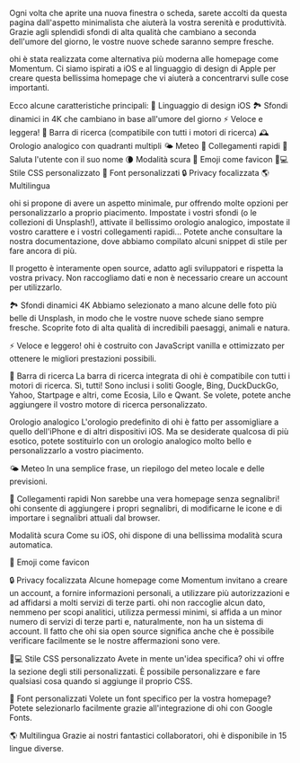Ogni volta che aprite una nuova finestra o scheda, sarete accolti da questa pagina dall'aspetto minimalista che aiuterà la vostra serenità e produttività. Grazie agli splendidi sfondi di alta qualità che cambiano a seconda dell'umore del giorno, le vostre nuove schede saranno sempre fresche.

ohi è stata realizzata come alternativa più moderna alle homepage come Momentum. Ci siamo ispirati a iOS e al linguaggio di design di Apple per creare questa bellissima homepage che vi aiuterà a concentrarvi sulle cose importanti.

Ecco alcune caratteristiche principali:
🍏 Linguaggio di design iOS
🏞 Sfondi dinamici in 4K che cambiano in base all'umore del giorno
⚡️ Veloce e leggera!
🔎 Barra di ricerca (compatibile con tutti i motori di ricerca)
🕰 Orologio analogico con quadranti multipli
🌤 Meteo
🔗 Collegamenti rapidi
👋 Saluta l'utente con il suo nome
🌘 Modalità scura
🥖 Emoji come favicon
🧑💻 Stile CSS personalizzato
📝 Font personalizzati
🔒 Privacy focalizzata
🌎 Multilingua

ohi si propone di avere un aspetto minimale, pur offrendo molte opzioni per personalizzarlo a proprio piacimento. Impostate i vostri sfondi (o le collezioni di Unsplash!), attivate il bellissimo orologio analogico, impostate il vostro carattere e i vostri collegamenti rapidi... Potete anche consultare la nostra documentazione, dove abbiamo compilato alcuni snippet di stile per fare ancora di più.

Il progetto è interamente open source, adatto agli sviluppatori e rispetta la vostra privacy. Non raccogliamo dati e non è necessario creare un account per utilizzarlo.

🏞 Sfondi dinamici 4K
Abbiamo selezionato a mano alcune delle foto più belle di Unsplash, in modo che le vostre nuove schede siano sempre fresche. Scoprite foto di alta qualità di incredibili paesaggi, animali e natura.

⚡️ Veloce e leggero!
ohi è costruito con JavaScript vanilla e ottimizzato per ottenere le migliori prestazioni possibili.

🔎 Barra di ricerca
La barra di ricerca integrata di ohi è compatibile con tutti i motori di ricerca. Sì, tutti! Sono inclusi i soliti Google, Bing, DuckDuckGo, Yahoo, Startpage e altri, come Ecosia, Lilo e Qwant. Se volete, potete anche aggiungere il vostro motore di ricerca personalizzato.

Orologio analogico
L'orologio predefinito di ohi è fatto per assomigliare a quello dell'iPhone e di altri dispositivi iOS. Ma se desiderate qualcosa di più esotico, potete sostituirlo con un orologio analogico molto bello e personalizzarlo a vostro piacimento.

🌤 Meteo
In una semplice frase, un riepilogo del meteo locale e delle previsioni.

🔗 Collegamenti rapidi
Non sarebbe una vera homepage senza segnalibri! ohi consente di aggiungere i propri segnalibri, di modificarne le icone e di importare i segnalibri attuali dal browser.

Modalità scura
Come su iOS, ohi dispone di una bellissima modalità scura automatica.

🥖 Emoji come favicon

🔒 Privacy focalizzata
Alcune homepage come Momentum invitano a creare un account, a fornire informazioni personali, a utilizzare più autorizzazioni e ad affidarsi a molti servizi di terze parti. ohi non raccoglie alcun dato, nemmeno per scopi analitici, utilizza permessi minimi, si affida a un minor numero di servizi di terze parti e, naturalmente, non ha un sistema di account. Il fatto che ohi sia open source significa anche che è possibile verificare facilmente se le nostre affermazioni sono vere.

🧑💻 Stile CSS personalizzato
Avete in mente un'idea specifica? ohi vi offre la sezione degli stili personalizzati. È possibile personalizzare e fare qualsiasi cosa quando si aggiunge il proprio CSS.

📝 Font personalizzati
Volete un font specifico per la vostra homepage? Potete selezionarlo facilmente grazie all'integrazione di ohi con Google Fonts.

🌎 Multilingua
Grazie ai nostri fantastici collaboratori, ohi è disponibile in 15 lingue diverse.
